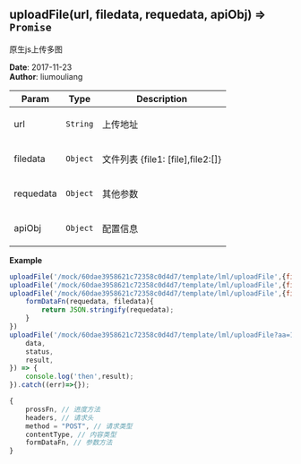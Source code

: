 ## uploadFile(url, filedata, requedata, apiObj) ⇒ <code>Promise</code>
<p>原生js上传多图</p>

**Date**: 2017-11-23  
**Author**: liumouliang  

| Param | Type | Description |
| --- | --- | --- |
| url | <code>String</code> | <p>上传地址</p> |
| filedata | <code>Object</code> | <p>文件列表 {file1: [file],file2:[]}</p> |
| requedata | <code>Object</code> | <p>其他参数</p> |
| apiObj | <code>Object</code> | <p>配置信息</p> |

**Example**  
```javascript
uploadFile('/mock/60dae3958621c72358c0d4d7/template/lml/uploadFile',{file1: ['测试1','测试2']},{lml:'11'}}
uploadFile('/mock/60dae3958621c72358c0d4d7/template/lml/uploadFile',{file1: ['测试1','测试2']},{lml:'11'},{contentType: 'multipart/form-data',prossFn({loaded,total}){}})
uploadFile('/mock/60dae3958621c72358c0d4d7/template/lml/uploadFile',{file1: ['测试1','测试2']},{lml:'11'},{
    formDataFn(requedata, filedata){
        return JSON.stringify(requedata);
    }
})
uploadFile('/mock/60dae3958621c72358c0d4d7/template/lml/uploadFile?aa=11',{file1: ['测试1','测试2']},{lml:'11'},{method: 'get'}).then(({
    data,
    status,
    result,
}) => {
    console.log('then',result);
}).catch((err)=>{});

{
    prossFn, // 进度方法
    headers, // 请求头
    method = "POST", // 请求类型
    contentType, // 内容类型
    formDataFn, // 参数方法
}
```
